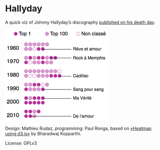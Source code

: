 # Hallyday

A quick viz of Johnny Hallyday’s discography [published on his death day](https://www.tdg.ch/culture/musique/foisci-nuit-retenu-johnny/story/21941303?adsfadfsadfs5605050#hallyday-viz).

![Preview](preview.png)

Design: Mathieu Rudaz, programming: Paul Ronga, based on [«Heatmap using d3.js»](https://bl.ocks.org/nanu146/df39c69d1d0cb1b71429b2cd47e2a189) by Bharadwaj Kopparthi.

License: GPLv3
